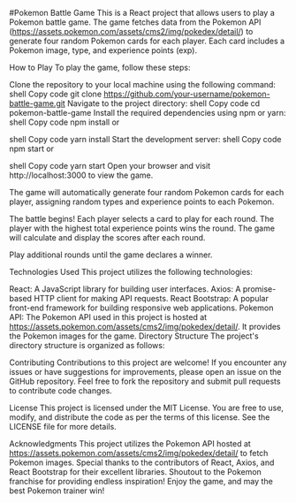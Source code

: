 #Pokemon Battle Game
This is a React project that allows users to play a Pokemon battle game. The game fetches data from the Pokemon API (https://assets.pokemon.com/assets/cms2/img/pokedex/detail/) to generate four random Pokemon cards for each player. Each card includes a Pokemon image, type, and experience points (exp).

How to Play
To play the game, follow these steps:

Clone the repository to your local machine using the following command:
shell
Copy code
git clone https://github.com/your-username/pokemon-battle-game.git
Navigate to the project directory:
shell
Copy code
cd pokemon-battle-game
Install the required dependencies using npm or yarn:
shell
Copy code
npm install
or

shell
Copy code
yarn install
Start the development server:
shell
Copy code
npm start
or

shell
Copy code
yarn start
Open your browser and visit http://localhost:3000 to view the game.

The game will automatically generate four random Pokemon cards for each player, assigning random types and experience points to each Pokemon.

The battle begins! Each player selects a card to play for each round. The player with the highest total experience points wins the round. The game will calculate and display the scores after each round.

Play additional rounds until the game declares a winner.

Technologies Used
This project utilizes the following technologies:

React: A JavaScript library for building user interfaces.
Axios: A promise-based HTTP client for making API requests.
React Bootstrap: A popular front-end framework for building responsive web applications.
Pokemon API: The Pokemon API used in this project is hosted at https://assets.pokemon.com/assets/cms2/img/pokedex/detail/. It provides the Pokemon images for the game.
Directory Structure
The project's directory structure is organized as follows:

Contributing
Contributions to this project are welcome! If you encounter any issues or have suggestions for improvements, please open an issue on the GitHub repository. Feel free to fork the repository and submit pull requests to contribute code changes.

License
This project is licensed under the MIT License. You are free to use, modify, and distribute the code as per the terms of this license. See the LICENSE file for more details.

Acknowledgments
This project utilizes the Pokemon API hosted at https://assets.pokemon.com/assets/cms2/img/pokedex/detail/ to fetch Pokemon images.
Special thanks to the contributors of React, Axios, and React Bootstrap for their excellent libraries.
Shoutout to the Pokemon franchise for providing endless inspiration!
Enjoy the game, and may the best Pokemon trainer win!
